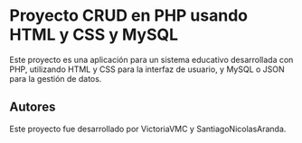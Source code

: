 # Proyecto CRUD en PHP usando HTML y CSS y MySQL

Este proyecto es una aplicación para un sistema educativo desarrollada con PHP, utilizando HTML y CSS para la interfaz de usuario, y MySQL o JSON para la gestión de datos.

## Autores

Este proyecto fue desarrollado por VictoriaVMC y SantiagoNicolasAranda.
